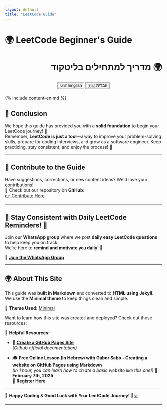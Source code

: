 ```yaml
---
layout: default
title: "LeetCode Guide"
---
```


# 🌍 LeetCode Beginner's Guide

<div id="content-he" style="direction: rtl;">

# 🌍 מדריך למתחילים בליטקוד

</div>

<div style="text-align: center; margin: 20px 0;">
<button onclick="setLanguage('en')">🇺🇸 English</button>
<button onclick="setLanguage('he')">🇮🇱 עברית</button>
</div>

<!-- English Content -->
<div id="content-en">
  {% include content-en.md %}
</div>
<!-- Hebrew Content -->
<div id="content-he" style="display:none; direction: rtl;">
  {% include content-he.md %}
</div>



## 🚀 Conclusion

We hope this guide has provided you with a **solid foundation** to begin your LeetCode journey! 🎯  
Remember, **LeetCode is just a tool**—a way to improve your problem-solving skills, prepare for coding interviews, and grow as a software engineer. Keep practicing, stay consistent, and enjoy the process! 💪

---

## 🤝 Contribute to the Guide

Have suggestions, corrections, or new content ideas? We'd love your contributions!  
📌 Check out our repository on **GitHub**:  
[👉 Contribute Here](https://github.com/YanivGabay/LeetCodeGuideSite)

---

## 📅 Stay Consistent with Daily LeetCode Reminders! 📢

Join our **WhatsApp group** where we post **daily easy LeetCode questions** to help keep you on track.  
We’re here to **remind and motivate you daily**! 🚀  

📲 **[Join the WhatsApp Group](https://chat.whatsapp.com/IQ3Mghl3NUz09vIdR0t4gd)**

---

## 🌍 About This Site

This guide was **built in Markdown** and converted to **HTML using Jekyll**.  
We use the **Minimal theme** to keep things clean and simple.  

🎨 **Theme Used:** [Minimal](https://github.com/pages-themes/minimal)  

Want to learn how this site was created and deployed? Check out these resources:  

📖 **Helpful Resources:**
- 📌 **[Create a GitHub Pages Site](https://docs.github.com/en/pages/getting-started-with-github-pages/creating-a-github-pages-site)**  
  *(Github official documentation)*
  
- 🎓 **Free Online Lesson (In Hebrew) with Gabor Sabo - Creating a website on GitHub Pages using Markdown**  
    *(In 1 hour, you can learn how to create a basic website like this one!)*
  📅 **February 7th, 2025**  
  🔗 **[Register Here](https://www.meetup.com/pyweb-il/events/305773690/)**  

---

🚀 **Happy Coding & Good Luck with Your LeetCode Journey!** 🎯💻

---


<script>
  function setLanguage(lang) {
    if (lang === 'he') {
      document.getElementById("content-en").style.display = "none";
      document.getElementById("content-he").style.display = "block";
    } else {
      document.getElementById("content-en").style.display = "block";
      document.getElementById("content-he").style.display = "none";
    }
  }
</script>




